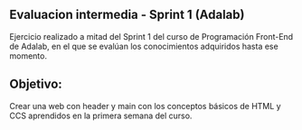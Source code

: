 Evaluacion intermedia - Sprint 1 (Adalab)
-----
Ejercicio realizado a mitad del Sprint 1 del curso de Programación Front-End de Adalab, en el que se evalúan los conocimientos adquiridos hasta ese momento. 

Objetivo:
------
Crear una web con header y main con los conceptos básicos de HTML y CCS aprendidos en la primera semana del curso.
